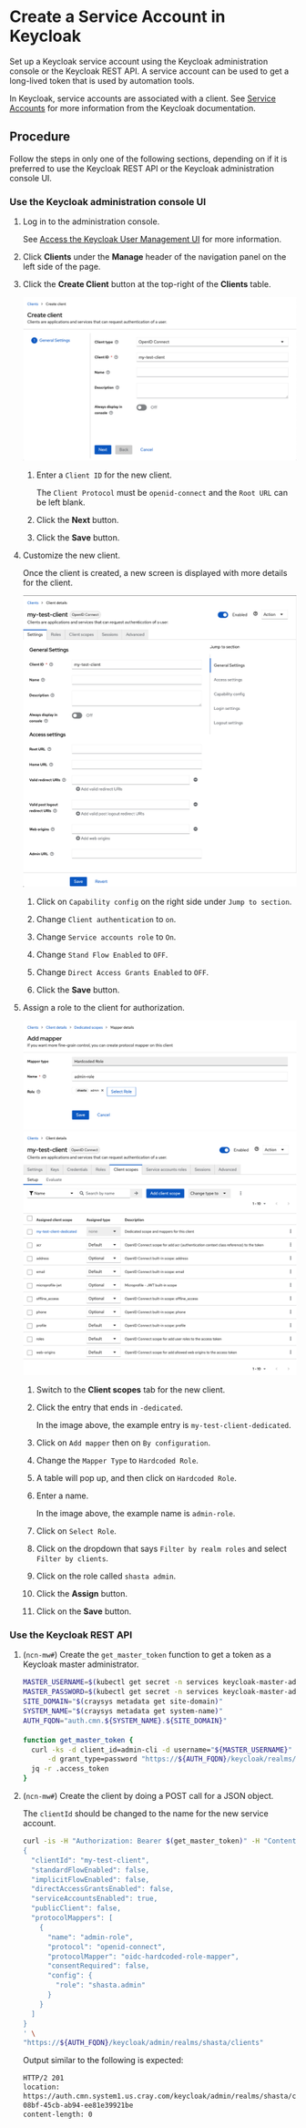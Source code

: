 # Create a Service Account in Keycloak

Set up a Keycloak service account using the Keycloak administration console or the Keycloak REST API. A service account can be used to get a long-lived token that is used by automation tools.

In Keycloak, service accounts are associated with a client. See
[Service Accounts](https://www.keycloak.org/docs/latest/server_admin/#_service_accounts)
for more information from the Keycloak documentation.

## Procedure

Follow the steps in only one of the following sections, depending on if it is preferred to use the Keycloak REST API or the Keycloak administration console UI.

### Use the Keycloak administration console UI

1. Log in to the administration console.

   See [Access the Keycloak User Management UI](Access_the_Keycloak_User_Management_UI.md) for more information.

1. Click **Clients** under the **Manage** header of the navigation panel on the left side of the page.

1. Click the **Create Client** button at the top-right of the **Clients** table.

   ![Add client in Keycloak](../../img/operations/Add_Client_in_Keycloak.png)

   1. Enter a `Client ID` for the new client.

      The `Client Protocol` must be `openid-connect` and the `Root URL` can be left blank.

   1. Click the **Next** button.

   1. Click the **Save** button.

1. Customize the new client.

   Once the client is created, a new screen is displayed with more details for the client.

   ![Keycloak client details](../../img/operations/Keycloak_Client_Details.png)

   1. Click on `Capability config` on the right side under `Jump to section`.

   1. Change `Client authentication` to `on`.

   1. Change `Service accounts role` to `On`.

   1. Change `Stand Flow Enabled` to `OFF`.

   1. Change `Direct Access Grants Enabled` to `OFF`.

   1. Click the **Save** button.

1. Assign a role to the client for authorization.

   ![Keycloak `admin-role` mapper](../../img/operations/Keycloak_Admin-role_Mapper.png)
   ![Keycloak `Client scopes` table](../../img/operations/Keycloak_client_scopes_table.png)

   1. Switch to the **Client scopes** tab for the new client.

   1. Click the entry that ends in `-dedicated`.

      In the image above, the example entry is `my-test-client-dedicated`.

   1. Click on `Add mapper` then on `By configuration`.

   1. Change the `Mapper Type` to `Hardcoded Role`.

   1. A table will pop up, and then click on `Hardcoded Role`.

   1. Enter a name.

      In the image above, the example name is `admin-role`.

   1. Click on `Select Role`.

   1. Click on the dropdown that says `Filter by realm roles` and select `Filter by clients`.

   1. Click on the role called `shasta admin`.

   1. Click the **Assign** button.

   1. Click on the **Save** button.

### Use the Keycloak REST API

1. (`ncn-mw#`) Create the `get_master_token` function to get a token as a Keycloak master administrator.

   ```bash
   MASTER_USERNAME=$(kubectl get secret -n services keycloak-master-admin-auth -ojsonpath='{.data.user}' | base64 -d)
   MASTER_PASSWORD=$(kubectl get secret -n services keycloak-master-admin-auth -ojsonpath='{.data.password}' | base64 -d)
   SITE_DOMAIN="$(craysys metadata get site-domain)"
   SYSTEM_NAME="$(craysys metadata get system-name)"
   AUTH_FQDN="auth.cmn.${SYSTEM_NAME}.${SITE_DOMAIN}"

   function get_master_token {
     curl -ks -d client_id=admin-cli -d username="${MASTER_USERNAME}" -d password="${MASTER_PASSWORD}" \
         -d grant_type=password "https://${AUTH_FQDN}/keycloak/realms/master/protocol/openid-connect/token" | \
     jq -r .access_token
   }
   ```

1. (`ncn-mw#`) Create the client by doing a POST call for a JSON object.

   The `clientId` should be changed to the name for the new service account.

   ```bash
   curl -is -H "Authorization: Bearer $(get_master_token)" -H "Content-Type: application/json" -d '
   {
     "clientId": "my-test-client",
     "standardFlowEnabled": false,
     "implicitFlowEnabled": false,
     "directAccessGrantsEnabled": false,
     "serviceAccountsEnabled": true,
     "publicClient": false,
     "protocolMappers": [
       {
         "name": "admin-role",
         "protocol": "openid-connect",
         "protocolMapper": "oidc-hardcoded-role-mapper",
         "consentRequired": false,
         "config": {
           "role": "shasta.admin"
         }
       }
     ]
   }
   ' \
   "https://${AUTH_FQDN}/keycloak/admin/realms/shasta/clients"
   ```

   Output similar to the following is expected:

   ```text
   HTTP/2 201
   location: https://auth.cmn.system1.us.cray.com/keycloak/admin/realms/shasta/clients/bd8084d2-08bf-45cb-ab94-ee81e39921be
   content-length: 0
   ```
